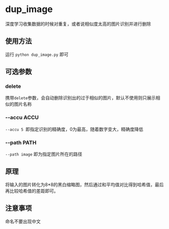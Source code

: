 # dup_image
深度学习收集数据的时候对重复，或者说相似度太高的图片识别并进行删除

## 使用方法

运行 `python dup_image.py` 即可

## 可选参数

### delete
携带`delete`参数，会自动删除识别出的过于相似的图片，默认不使用则只展示相似的图片名称

### --accu ACCU
`--accu 5 `即指定识别的精确度，0为最高，随着数字变大，精确度降低

### --path PATH
`--path image` 即为指定图片所在的路径

## 原理

将输入的图片转化为8*8的黑白缩略图，然后通过和平均值对比得到哈希值，最后再比较哈希值的差距即可。

## 注意事项

命名不要出现中文
